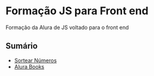 
# Formação JS para Front end

Formação da Alura de JS voltado para o front end
## Sumário

-  [Sortear Números](https://github.com/beatrizdaddea/JS-FrontEnd/tree/main/Sortear%20Numeros)
- [Alura Books](https://github.com/beatrizdaddea/JS-FrontEnd/tree/main/AluraBooks/Formul%C3%A1rio)
